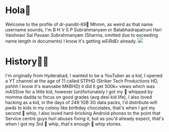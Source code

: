 

  # Hola👋
 Welcome to the profile of dr-pandit-69🤪
Mhmm, as weird as that name username sounds, I'm B H V S P Subrahmanyam or Balabhadrapatruni Hari Vaishnavi Sai Pavaan Subrahmanyam (Sharma, omitted due to exceeding name length in documents)
I know it's getting wEiRdEr already.
![](https://github.com/dr-pandit-69/dr-pandit-69/blob/main/dhamaal.gif)

# History🔎🧭

I'm originally from Hyderabad, I wanted to be a YouTuber as a kid, I opened a YT channel at the age of 11 called STPHD (Striker Tech Productions HD, pshhh I know it's wannabe MKBHD) it did it get 500k+ views which was mASSive for a little kid, however (un)fortunately I got my 🍑 whipped by momma dadda to focus on good grades (avg desi kid life), I also loved hacking as a kid, in the days of 249 1GB 3G data packs, I'd distribute wifi pwds to kids in my colony like birthday chocolates, that's when I got my second 🍑 whip, I also loved hard-bricking Android phones to the point that Service centre guys hurl abuses fixing it, but as you'd already expect, that's when I got my 3rd 🍑 whip, that's enough 🍑 whip stories.






<!--
**dr-pandit-69/dr-pandit-69** is a ✨ _special_ ✨ repository because its `README.md` (this file) appears on your GitHub profile.

Here are some ideas to get you started:
https://tenor.com/view/astrology-spin-symbol-gif-12236884
https://tenor.com/view/qtum-qtum-qtum-qtum-year-qtum-gear-gif-24999504
https://tenor.com/view/zodiac-sign-gif-27430270
https://tenor.com/view/mercury-must-be-in-retrograde-mercury-in-retrograde-astrology-stars-horoscope-gif-14083659
https://tenor.com/view/mandala-colorful-patterns-gif-11284143
https://tenor.com/view/mandala-gif-20975231
https://tenor.com/view/mandala-zen-gif-5731301
![](https://github.com/dr-pandit-69/dr-pandit-69/blob/main/vibrant-sun.gif)
- 🔭 I’m currently working on ...
- 🌱 I’m currently learning ...
- 👯 I’m looking to collaborate on ...
- 🤔 I’m looking for help with ...
- 💬 Ask me about ...
- 📫 How to reach me: ...
- 😄 Pronouns: ...
- ⚡ Fun fact: ...
-->
